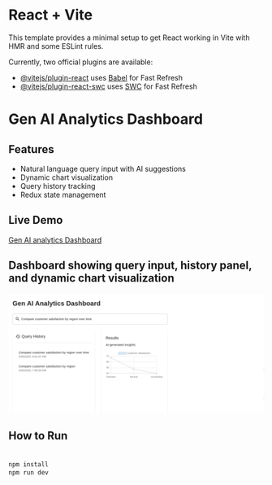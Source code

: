 # React + Vite

This template provides a minimal setup to get React working in Vite with HMR and some ESLint rules.

Currently, two official plugins are available:

- [@vitejs/plugin-react](https://github.com/vitejs/vite-plugin-react/blob/main/packages/plugin-react/README.md) uses [Babel](https://babeljs.io/) for Fast Refresh
- [@vitejs/plugin-react-swc](https://github.com/vitejs/vite-plugin-react-swc) uses [SWC](https://swc.rs/) for Fast Refresh

# Gen AI Analytics Dashboard

## Features
- Natural language query input with AI suggestions  
- Dynamic chart visualization  
- Query history tracking  
- Redux state management  

## Live Demo
[Gen AI analytics Dashboard](https://gen-ai-dashboard-beta.vercel.app/)



## Dashboard showing query input, history panel, and dynamic chart visualization

![dashboard](./public/shots.png)


## How to Run

```bash

npm install
npm run dev

```
